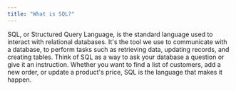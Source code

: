 ```yaml
---
title: "What is SQL?"
---
```


SQL, or Structured Query Language, is the standard language used to interact with relational databases. It's the tool we use to communicate with a database, to perform tasks such as retrieving data, updating records, and creating tables. Think of SQL as a way to ask your database a question or give it an instruction. Whether you want to find a list of customers, add a new order, or update a product's price, SQL is the language that makes it happen.
